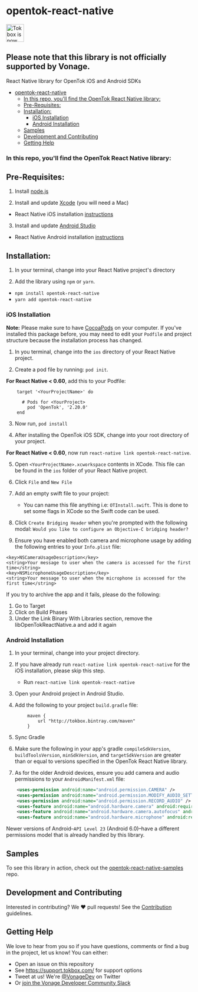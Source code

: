 # opentok-react-native 

<img src="https://assets.tokbox.com/img/vonage/Vonage_VideoAPI_black.svg" height="48px" alt="Tokbox is now known as Vonage" />

## Please note that this library is not officially supported by Vonage.
React Native library for OpenTok iOS and Android SDKs

- [opentok-react-native](#opentok-react-native)
    - [In this repo, you'll find the OpenTok React Native library:](#in-this-repo-youll-find-the-opentok-react-native-library)
  - [Pre-Requisites:](#pre-requisites)
  - [Installation:](#installation)
    - [iOS Installation](#ios-installation)
    - [Android Installation](#android-installation)
  - [Samples](#samples)
  - [Development and Contributing](#development-and-contributing)
  - [Getting Help](#getting-help)

### In this repo, you'll find the OpenTok React Native library:

## Pre-Requisites:

1. Install [node.js](https://nodejs.org/)

2. Install and update [Xcode](https://developer.apple.com/xcode/) (you will need a Mac)

- React Native iOS installation [instructions](https://facebook.github.io/react-native/docs/getting-started.html)

3. Install and update [Android Studio](https://developer.android.com/studio/index.html)

- React Native Android installation [instructions](https://facebook.github.io/react-native/docs/getting-started.html)

## Installation:

1. In your terminal, change into your React Native project's directory

2. Add the library using `npm` or `yarn`.

- `npm install opentok-react-native`
- `yarn add opentok-react-native`

### iOS Installation

**Note:** Please make sure to have [CocoaPods](https://cocoapods.org/) on your computer.
If you've installed this package before, you may need to edit your `Podfile` and project structure because the installation process has changed.

1. In you terminal, change into the `ios` directory of your React Native project.

2. Create a pod file by running: `pod init`.

**For React Native < 0.60**, add this to your Podfile:

```
    target '<YourProjectName>' do

      # Pods for <YourProject>
        pod 'OpenTok', '2.20.0'
    end

```

3. Now run, `pod install`

4. After installing the OpenTok iOS SDK, change into your root directory of your project.

**For React Native < 0.60**, now run `react-native link opentok-react-native`.

5. Open `<YourProjectName>.xcworkspace` contents in XCode. This file can be found in the `ios` folder of your React Native project.

6. Click `File` and `New File`

7. Add an empty swift file to your project:

   - You can name this file anything i.e: `OTInstall.swift`. This is done to set some flags in XCode so the Swift code can be used.

8. Click `Create Bridging Header` when you're prompted with the following modal: `Would you like to configure an Objective-C bridging header?`

9. Ensure you have enabled both camera and microphone usage by adding the following entries to your `Info.plist` file:

```
<key>NSCameraUsageDescription</key>
<string>Your message to user when the camera is accessed for the first time</string>
<key>NSMicrophoneUsageDescription</key>
<string>Your message to user when the microphone is accessed for the first time</string>
```

If you try to archive the app and it fails, please do the following:

1. Go to Target
2. Click on Build Phases
3. Under the Link Binary With Libraries section, remove the libOpenTokReactNative.a and add it again

### Android Installation

1. In your terminal, change into your project directory.

2. If you have already run `react-native link opentok-react-native` for the iOS installation, please skip this step.

   - Run `react-native link opentok-react-native`

3. Open your Android project in Android Studio.

4. Add the following to your project `build.gradle` file:

```
        maven {
            url "http://tokbox.bintray.com/maven"
        }
```

5. Sync Gradle

6. Make sure the following in your app's gradle `compileSdkVersion`, `buildToolsVersion`, `minSdkVersion`, and `targetSdkVersion` are greater than or equal to versions specified in the OpenTok React Native library.

7. As for the older Android devices, ensure you add camera and audio permissions to your `AndroidManifest.xml` file:

```xml
    <uses-permission android:name="android.permission.CAMERA" />
    <uses-permission android:name="android.permission.MODIFY_AUDIO_SETTINGS" />
    <uses-permission android:name="android.permission.RECORD_AUDIO" />
    <uses-feature android:name="android.hardware.camera" android:required="true" />
    <uses-feature android:name="android.hardware.camera.autofocus" android:required="false" />
    <uses-feature android:name="android.hardware.microphone" android:required="true" />
```

Newer versions of Android–`API Level 23` (Android 6.0)–have a different permissions model that is already handled by this library.

## Samples

To see this library in action, check out the [opentok-react-native-samples](https://github.com/opentok/opentok-react-native-samples) repo.

## Development and Contributing

Interested in contributing? We :heart: pull requests! See the
[Contribution](CONTRIBUTING.md) guidelines.

## Getting Help

We love to hear from you so if you have questions, comments or find a bug in the project, let us know! You can either:

- Open an issue on this repository
- See <https://support.tokbox.com/> for support options
- Tweet at us! We're [@VonageDev](https://twitter.com/VonageDev) on Twitter
- Or [join the Vonage Developer Community Slack](https://developer.nexmo.com/community/slack)
